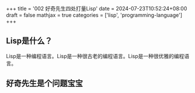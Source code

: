 +++
title = '002 好奇先生四处打量Lisp'
date = 2024-07-23T10:52:24+08:00
draft = false
mathjax = true
categories = ['lisp', 'programming-language']
+++


## Lisp是什么？

Lisp是一种编程语言。Lisp是一种很古老的编程语言。Lisp是一种很优雅的编程语言。



## 好奇先生是个问题宝宝

